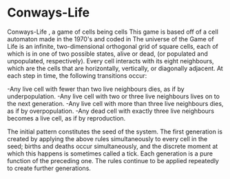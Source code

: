 # Conways-Life
Conways-Life , a game of cells being cells
This game is based off of a cell automaton made in the 1970's and coded in 
The universe of the Game of Life is an infinite, two-dimensional orthogonal grid of square cells, each of which 
is in one of two possible states, alive or dead, (or populated and unpopulated, respectively). 
Every cell interacts with its eight neighbours, which are the cells that are horizontally, vertically, or diagonally adjacent. 
At each step in time, the following transitions occur:

-Any live cell with fewer than two live neighbours dies, as if by underpopulation.
-Any live cell with two or three live neighbours lives on to the next generation.
-Any live cell with more than three live neighbours dies, as if by overpopulation.
-Any dead cell with exactly three live neighbours becomes a live cell, as if by reproduction.

The initial pattern constitutes the seed of the system.
The first generation is created by applying the above rules simultaneously to every cell in the seed; births and deaths occur simultaneously,
and the discrete moment at which this happens is sometimes called a tick. Each generation is a pure function of the preceding one.
The rules continue to be applied repeatedly to create further generations.
